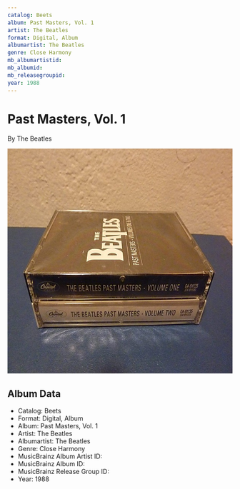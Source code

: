 ```yaml
---
catalog: Beets
album: Past Masters, Vol. 1
artist: The Beatles
format: Digital, Album
albumartist: The Beatles
genre: Close Harmony
mb_albumartistid: 
mb_albumid: 
mb_releasegroupid: 
year: 1988
---
```


# Past Masters, Vol. 1

By The Beatles

![](../../assets/beetscovers/The_Beatles-Past_Masters__Vol_1.jpg)

## Album Data

- Catalog: Beets
- Format: Digital, Album
- Album: Past Masters, Vol. 1
- Artist: The Beatles
- Albumartist: The Beatles
- Genre: Close Harmony
- MusicBrainz Album Artist ID: 
- MusicBrainz Album ID: 
- MusicBrainz Release Group ID: 
- Year: 1988

